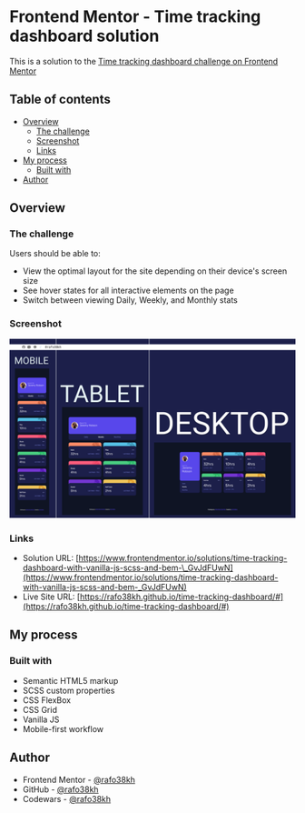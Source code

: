 # Frontend Mentor - Time tracking dashboard solution

This is a solution to the [Time tracking dashboard challenge on Frontend Mentor](https://www.frontendmentor.io/challenges/time-tracking-dashboard-UIQ7167Jw)

## Table of contents

- [Overview](#overview)
  - [The challenge](#the-challenge)
  - [Screenshot](#screenshot)
  - [Links](#links)
- [My process](#my-process)
  - [Built with](#built-with)
- [Author](#author)

## Overview

### The challenge

Users should be able to:

- View the optimal layout for the site depending on their device's screen size
- See hover states for all interactive elements on the page
- Switch between viewing Daily, Weekly, and Monthly stats

### Screenshot

![screenshot](./images/screenshot.png)

### Links

- Solution URL: [https://www.frontendmentor.io/solutions/time-tracking-dashboard-with-vanilla-js-scss-and-bem-\_GvJdFUwN](https://www.frontendmentor.io/solutions/time-tracking-dashboard-with-vanilla-js-scss-and-bem-_GvJdFUwN)
- Live Site URL: [https://rafo38kh.github.io/time-tracking-dashboard/#](https://rafo38kh.github.io/time-tracking-dashboard/#)

## My process

### Built with

- Semantic HTML5 markup
- SCSS custom properties
- CSS FlexBox
- CSS Grid
- Vanilla JS
- Mobile-first workflow

## Author

- Frontend Mentor - [@rafo38kh](https://www.frontendmentor.io/profile/rafo38kh)
- GitHub - [@rafo38kh](https://github.com/rafo38kh)
- Codewars - [@rafo38kh](https://www.codewars.com/users/rafo38kh)
